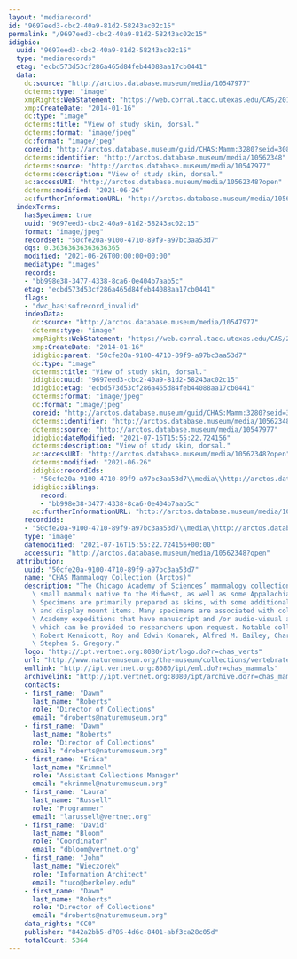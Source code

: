 ```yaml
---
layout: "mediarecord"
id: "9697eed3-cbc2-40a9-81d2-58243ac02c15"
permalink: "/9697eed3-cbc2-40a9-81d2-58243ac02c15"
idigbio:
  uuid: "9697eed3-cbc2-40a9-81d2-58243ac02c15"
  type: "mediarecords"
  etag: "ecbd573d53cf286a465d84feb44088aa17cb0441"
  data:
    dc:source: "http://arctos.database.museum/media/10547977"
    dcterms:type: "image"
    xmpRights:WebStatement: "https://web.corral.tacc.utexas.edu/CAS/20161217-02/jpg/chas_mamm_3280.2.jpg"
    xmp:CreateDate: "2014-01-16"
    dc:type: "image"
    dcterms:title: "View of study skin, dorsal."
    dcterms:format: "image/jpeg"
    dc:format: "image/jpeg"
    coreid: "http://arctos.database.museum/guid/CHAS:Mamm:3280?seid=3088335"
    dcterms:identifier: "http://arctos.database.museum/media/10562348"
    dcterms:source: "http://arctos.database.museum/media/10547977"
    dcterms:description: "View of study skin, dorsal."
    ac:accessURI: "http://arctos.database.museum/media/10562348?open"
    dcterms:modified: "2021-06-26"
    ac:furtherInformationURL: "http://arctos.database.museum/media/10562348"
  indexTerms:
    hasSpecimen: true
    uuid: "9697eed3-cbc2-40a9-81d2-58243ac02c15"
    format: "image/jpeg"
    recordset: "50cfe20a-9100-4710-89f9-a97bc3aa53d7"
    dqs: 0.36363636363636365
    modified: "2021-06-26T00:00:00+00:00"
    mediatype: "images"
    records:
    - "bb998e38-3477-4338-8ca6-0e404b7aab5c"
    etag: "ecbd573d53cf286a465d84feb44088aa17cb0441"
    flags:
    - "dwc_basisofrecord_invalid"
    indexData:
      dc:source: "http://arctos.database.museum/media/10547977"
      dcterms:type: "image"
      xmpRights:WebStatement: "https://web.corral.tacc.utexas.edu/CAS/20161217-02/jpg/chas_mamm_3280.2.jpg"
      xmp:CreateDate: "2014-01-16"
      idigbio:parent: "50cfe20a-9100-4710-89f9-a97bc3aa53d7"
      dc:type: "image"
      dcterms:title: "View of study skin, dorsal."
      idigbio:uuid: "9697eed3-cbc2-40a9-81d2-58243ac02c15"
      idigbio:etag: "ecbd573d53cf286a465d84feb44088aa17cb0441"
      dcterms:format: "image/jpeg"
      dc:format: "image/jpeg"
      coreid: "http://arctos.database.museum/guid/CHAS:Mamm:3280?seid=3088335"
      dcterms:identifier: "http://arctos.database.museum/media/10562348"
      dcterms:source: "http://arctos.database.museum/media/10547977"
      idigbio:dateModified: "2021-07-16T15:55:22.724156"
      dcterms:description: "View of study skin, dorsal."
      ac:accessURI: "http://arctos.database.museum/media/10562348?open"
      dcterms:modified: "2021-06-26"
      idigbio:recordIds:
      - "50cfe20a-9100-4710-89f9-a97bc3aa53d7\\media\\http://arctos.database.museum/media/10562348"
      idigbio:siblings:
        record:
        - "bb998e38-3477-4338-8ca6-0e404b7aab5c"
      ac:furtherInformationURL: "http://arctos.database.museum/media/10562348"
    recordids:
    - "50cfe20a-9100-4710-89f9-a97bc3aa53d7\\media\\http://arctos.database.museum/media/10562348"
    type: "image"
    datemodified: "2021-07-16T15:55:22.724156+00:00"
    accessuri: "http://arctos.database.museum/media/10562348?open"
  attribution:
    uuid: "50cfe20a-9100-4710-89f9-a97bc3aa53d7"
    name: "CHAS Mammalogy Collection (Arctos)"
    description: "The Chicago Academy of Sciences’ mammalogy collection contains mostly\
      \ small mammals native to the Midwest, as well as some Appalachian species.\
      \ Specimens are primarily prepared as skins, with some additional osteological\
      \ and display mount items. Many specimens are associated with collectors or\
      \ Academy expeditions that have manuscript and /or audio-visual archival material,\
      \ which can be provided to researchers upon request. Notable collectors include\
      \ Robert Kennicott, Roy and Edwin Komarek, Alfred M. Bailey, Charles D. Brower,\
      \ Stephen S. Gregory."
    logo: "http://ipt.vertnet.org:8080/ipt/logo.do?r=chas_verts"
    url: "http://www.naturemuseum.org/the-museum/collections/vertebrates"
    emllink: "http://ipt.vertnet.org:8080/ipt/eml.do?r=chas_mammals"
    archivelink: "http://ipt.vertnet.org:8080/ipt/archive.do?r=chas_mammals"
    contacts:
    - first_name: "Dawn"
      last_name: "Roberts"
      role: "Director of Collections"
      email: "droberts@naturemuseum.org"
    - first_name: "Dawn"
      last_name: "Roberts"
      role: "Director of Collections"
      email: "droberts@naturemuseum.org"
    - first_name: "Erica"
      last_name: "Krimmel"
      role: "Assistant Collections Manager"
      email: "ekrimmel@naturemuseum.org"
    - first_name: "Laura"
      last_name: "Russell"
      role: "Programmer"
      email: "larussell@vertnet.org"
    - first_name: "David"
      last_name: "Bloom"
      role: "Coordinator"
      email: "dbloom@vertnet.org"
    - first_name: "John"
      last_name: "Wieczorek"
      role: "Information Architect"
      email: "tuco@berkeley.edu"
    - first_name: "Dawn"
      last_name: "Roberts"
      role: "Director of Collections"
      email: "droberts@naturemuseum.org"
    data_rights: "CC0"
    publisher: "842a2bb5-d705-4d6c-8401-abf3ca28c05d"
    totalCount: 5364
---
```

